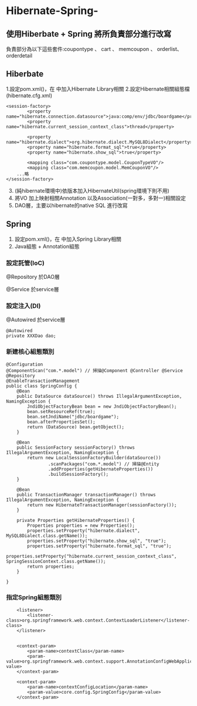 # Hibernate-Spring-

## 使用Hiberbate + Spring 將所負責部分進行改寫
負責部分為以下這些套件:coupontype 、 cart 、 memcoupon 、 orderlist、orderdetail
## Hiberbate
1.設定pom.xml()，在<dependencies> 中加⼊Hibernate Library相關<dependency>
2.設定Hibernate相關組態檔(hibernate.cfg.xml)
```
<session-factory>
		<property name="hibernate.connection.datasource">java:comp/env/jdbc/boardgame</property>
		<property name="hibernate.current_session_context_class">thread</property>
		
		<property name="hibernate.dialect">org.hibernate.dialect.MySQL8Dialect</property>
		<property name="hibernate.format_sql">true</property>
		<property name="hibernate.show_sql">true</property>
		
		<mapping class="com.coupontype.model.CouponTypeVO"/>
		<mapping class="com.memcoupon.model.MemCouponVO"/>
    ...略
</session-factory>
  ```
3. (純hibernate環境中)依版本加入HibernateUtil(spring環境下則不用)
4. 將VO 加上映射相關Annotation 以及Association(一對多，多對一)相關設定
5. DAO層，主要以hibernate的native SQL 進行改寫

## Spring
1. 設定pom.xml()，在<dependencies> 中加⼊Spring Library相關 <dependency>
2. Java組態 + Annotation組態
### 設定託管(IoC)
@Repository 於DAO層

@Service 於service層
### 設定注⼊(DI)
@Autowired 於service層
```
@Autowired
private XXXDao dao;
```

### 新建核⼼組態類別
```java=
@Configuration
@ComponentScan("com.*.model") // 掃描@Component @Controller @Service @Repository
@EnableTransactionManagement
public class SpringConfig {
	@Bean
	public DataSource dataSource() throws IllegalArgumentException, NamingException {
		JndiObjectFactoryBean bean = new JndiObjectFactoryBean();
		bean.setResourceRef(true);
		bean.setJndiName("jdbc/boardgame");
		bean.afterPropertiesSet();
		return (DataSource) bean.getObject();
	}

	@Bean
	public SessionFactory sessionFactory() throws IllegalArgumentException, NamingException {
		return new LocalSessionFactoryBuilder(dataSource())
				.scanPackages("com.*.model") // 掃描@Entity
				.addProperties(getHibernateProperties())
				.buildSessionFactory();
	}

	@Bean
	public TransactionManager transactionManager() throws IllegalArgumentException, NamingException {
		return new HibernateTransactionManager(sessionFactory());
	}

	private Properties getHibernateProperties() {
		Properties properties = new Properties();
		properties.setProperty("hibernate.dialect", MySQL8Dialect.class.getName());
		properties.setProperty("hibernate.show_sql", "true");
		properties.setProperty("hibernate.format_sql", "true");
		properties.setProperty("hibernate.current_session_context_class", SpringSessionContext.class.getName());
		return properties;
	}

}
```
### 指定Spring組態類別

```
	<listener>
		<listener-class>org.springframework.web.context.ContextLoaderListener</listener-class>
	</listener>


	<context-param>
		<param-name>contextClass</param-name>
		<param-value>org.springframework.web.context.support.AnnotationConfigWebApplicationContext</param-value>
	</context-param>

	<context-param>
		<param-name>contextConfigLocation</param-name>
		<param-value>core.config.SpringConfig</param-value>
	</context-param>
```
